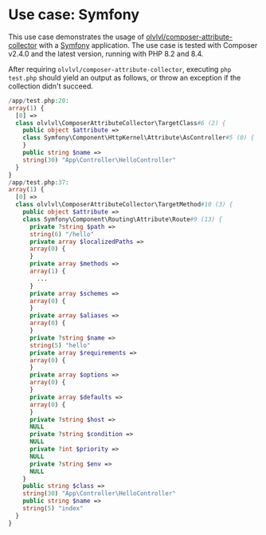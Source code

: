 # Use case: Symfony

This use case demonstrates the usage of [olvlvl/composer-attribute-collector][] with a
[Symfony](https://symfony.com/) application. The use case is tested with Composer v2.4.0 and the
latest version, running with PHP 8.2 and 8.4.

After requiring `olvlvl/composer-attribute-collector`, executing `php test.php` should yield an
output as follows, or throw an exception if the collection didn't succeed.

```php
/app/test.php:20:
array(1) {
  [0] =>
  class olvlvl\ComposerAttributeCollector\TargetClass#6 (2) {
    public object $attribute =>
    class Symfony\Component\HttpKernel\Attribute\AsController#5 (0) {
    }
    public string $name =>
    string(30) "App\Controller\HelloController"
  }
}
/app/test.php:37:
array(1) {
  [0] =>
  class olvlvl\ComposerAttributeCollector\TargetMethod#10 (3) {
    public object $attribute =>
    class Symfony\Component\Routing\Attribute\Route#9 (13) {
      private ?string $path =>
      string(6) "/hello"
      private array $localizedPaths =>
      array(0) {
      }
      private array $methods =>
      array(1) {
        ...
      }
      private array $schemes =>
      array(0) {
      }
      private array $aliases =>
      array(0) {
      }
      private ?string $name =>
      string(5) "hello"
      private array $requirements =>
      array(0) {
      }
      private array $options =>
      array(0) {
      }
      private array $defaults =>
      array(0) {
      }
      private ?string $host =>
      NULL
      private ?string $condition =>
      NULL
      private ?int $priority =>
      NULL
      private ?string $env =>
      NULL
    }
    public string $class =>
    string(30) "App\Controller\HelloController"
    public string $name =>
    string(5) "index"
  }
}
```

[olvlvl/composer-attribute-collector]: https://github.com/olvlvl/composer-attribute-collector
